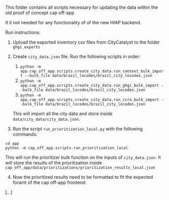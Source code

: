 This folder contains all scripts necessary for updating the data within the old proof of concept cap off-app

It it not needed for any functionality of of the new HIAP backend.

Run instructions:

1. Upload the exported inventory csv files from CityCatalyst to the folder `ghgi_exports`
2. Create `city_data.json` file.
   Run the following scripts in order:

   1. `python -m app.cap_off_app.scripts.create_city_data.run_context_bulk_import --bulk_file data/brazil_locodes/brazil_city_locodes.json`
   2. `python -m app.cap_off_app.scripts.create_city_data.run_ghgi_bulk_import --bulk_file data/brazil_locodes/brazil_city_locodes.json`
   3. `python -m app.cap_off_app.scripts.create_city_data.run_ccra_bulk_import --bulk_file data/brazil_locodes/brazil_city_locodes.json`

   This will import all the city data and store inside `data/city_data/city_data.json`.

3. Run the script `run_prioritization_local.py` with the following commands:

```
cd app
python -m cap_off_app.scripts.run_prioritization_local
```

This will run the prioritizer bulk function on the inputs of `city_data.json`.
It will store the results of the prioritization inside `cap_off_app/data/prioritizations/prioritization_results_local.json`

4. Now the prioritized results need to be formatted to fit the expected foramt of the cap off-app frontend:

[...]
